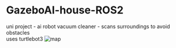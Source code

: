# GazeboAI-house-ROS2
uni project - ai robot vacuum cleaner - scans surroundings to avoid obstacles  
uses turtlebot3
![map](https://github.com/user-attachments/assets/e4d3a33a-5496-4942-aa9c-8f87c4def9ed)

